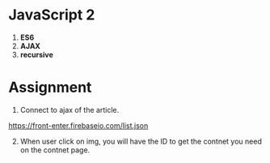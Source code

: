 <h1>JavaScript 2</h1>

1. **ES6**
2. **AJAX**
3. **recursive**

<h1>Assignment</h1>

1. Connect to ajax of the article.

https://front-enter.firebaseio.com/list.json

2. When user click on img, you will have the ID to get the contnet you need on the contnet page.